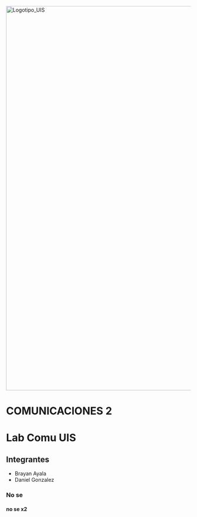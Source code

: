 <img width="1000" height="1048" alt="Logotipo_UIS" src="https://github.com/user-attachments/assets/8988a266-81fd-47d7-b9c8-4653d853be25" />

# COMUNICACIONES 2 

# Lab Comu UIS

## Integrantes

- Brayan Ayala
- Daniel Gonzalez

### No se

#### no se x2
